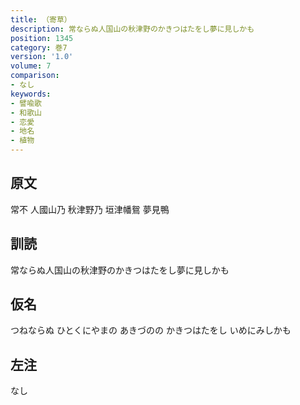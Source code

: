 ```yaml
---
title: （寄草）
description: 常ならぬ人国山の秋津野のかきつはたをし夢に見しかも
position: 1345
category: 巻7
version: '1.0'
volume: 7
comparison:
- なし
keywords:
- 譬喩歌
- 和歌山
- 恋愛
- 地名
- 植物
---
```


## 原文

常不 人國山乃 秋津野乃 垣津幡鴛 夢見鴨

## 訓読

常ならぬ人国山の秋津野のかきつはたをし夢に見しかも

## 仮名

つねならぬ ひとくにやまの あきづのの かきつはたをし いめにみしかも

## 左注

なし
